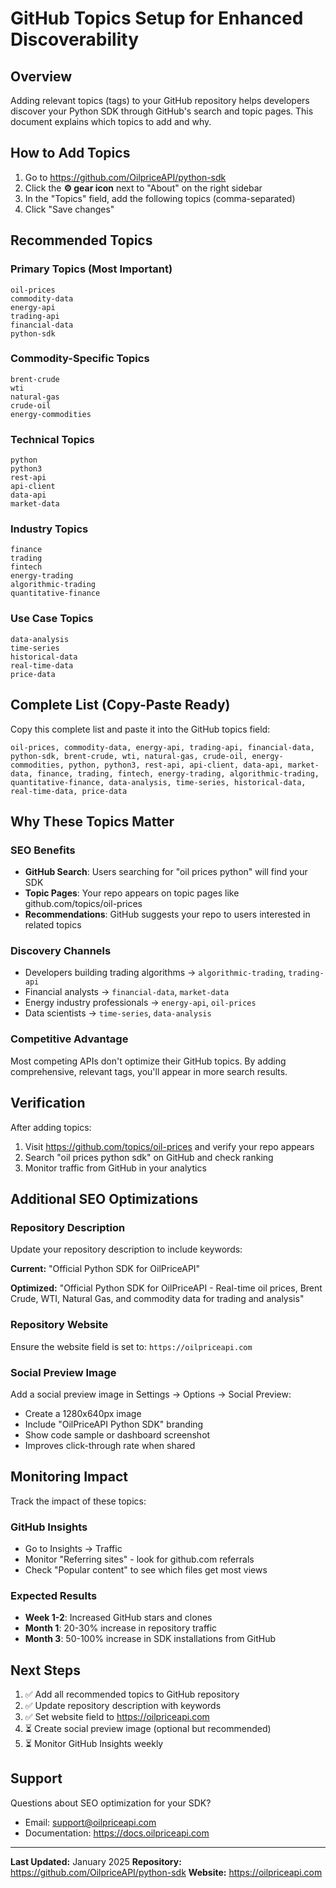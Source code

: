 # GitHub Topics Setup for Enhanced Discoverability

## Overview

Adding relevant topics (tags) to your GitHub repository helps developers discover your Python SDK through GitHub's search and topic pages. This document explains which topics to add and why.

## How to Add Topics

1. Go to https://github.com/OilpriceAPI/python-sdk
2. Click the **⚙️ gear icon** next to "About" on the right sidebar
3. In the "Topics" field, add the following topics (comma-separated)
4. Click "Save changes"

## Recommended Topics

### Primary Topics (Most Important)
```
oil-prices
commodity-data
energy-api
trading-api
financial-data
python-sdk
```

### Commodity-Specific Topics
```
brent-crude
wti
natural-gas
crude-oil
energy-commodities
```

### Technical Topics
```
python
python3
rest-api
api-client
data-api
market-data
```

### Industry Topics
```
finance
trading
fintech
energy-trading
algorithmic-trading
quantitative-finance
```

### Use Case Topics
```
data-analysis
time-series
historical-data
real-time-data
price-data
```

## Complete List (Copy-Paste Ready)

Copy this complete list and paste it into the GitHub topics field:

```
oil-prices, commodity-data, energy-api, trading-api, financial-data, python-sdk, brent-crude, wti, natural-gas, crude-oil, energy-commodities, python, python3, rest-api, api-client, data-api, market-data, finance, trading, fintech, energy-trading, algorithmic-trading, quantitative-finance, data-analysis, time-series, historical-data, real-time-data, price-data
```

## Why These Topics Matter

### SEO Benefits
- **GitHub Search**: Users searching for "oil prices python" will find your SDK
- **Topic Pages**: Your repo appears on topic pages like github.com/topics/oil-prices
- **Recommendations**: GitHub suggests your repo to users interested in related topics

### Discovery Channels
- Developers building trading algorithms → `algorithmic-trading`, `trading-api`
- Financial analysts → `financial-data`, `market-data`
- Energy industry professionals → `energy-api`, `oil-prices`
- Data scientists → `time-series`, `data-analysis`

### Competitive Advantage
Most competing APIs don't optimize their GitHub topics. By adding comprehensive, relevant tags, you'll appear in more search results.

## Verification

After adding topics:

1. Visit https://github.com/topics/oil-prices and verify your repo appears
2. Search "oil prices python sdk" on GitHub and check ranking
3. Monitor traffic from GitHub in your analytics

## Additional SEO Optimizations

### Repository Description
Update your repository description to include keywords:

**Current:** "Official Python SDK for OilPriceAPI"

**Optimized:** "Official Python SDK for OilPriceAPI - Real-time oil prices, Brent Crude, WTI, Natural Gas, and commodity data for trading and analysis"

### Repository Website
Ensure the website field is set to: `https://oilpriceapi.com`

### Social Preview Image
Add a social preview image in Settings → Options → Social Preview:
- Create a 1280x640px image
- Include "OilPriceAPI Python SDK" branding
- Show code sample or dashboard screenshot
- Improves click-through rate when shared

## Monitoring Impact

Track the impact of these topics:

### GitHub Insights
- Go to Insights → Traffic
- Monitor "Referring sites" - look for github.com referrals
- Check "Popular content" to see which files get most views

### Expected Results
- **Week 1-2**: Increased GitHub stars and clones
- **Month 1**: 20-30% increase in repository traffic
- **Month 3**: 50-100% increase in SDK installations from GitHub

## Next Steps

1. ✅ Add all recommended topics to GitHub repository
2. ✅ Update repository description with keywords
3. ✅ Set website field to https://oilpriceapi.com
4. ⏳ Create social preview image (optional but recommended)
5. ⏳ Monitor GitHub Insights weekly

## Support

Questions about SEO optimization for your SDK?
- Email: support@oilpriceapi.com
- Documentation: https://docs.oilpriceapi.com

---

**Last Updated:** January 2025
**Repository:** https://github.com/OilpriceAPI/python-sdk
**Website:** https://oilpriceapi.com
